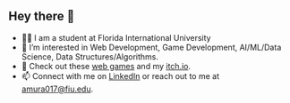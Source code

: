 ## Hey there 👋
- 👨‍🎓 I am a student at Florida International University
- 🔭 I’m interested in Web Development, Game Development, AI/ML/Data Science, Data Structures/Algorithms.
- 🌱 Check out these [web games](https://amrmur.github.io/) and my [itch.io](https://amrmur.itch.io).
- 📫 Connect with me on [LinkedIn](https://www.linkedin.com/in/amrit-murali/) or reach out to me at amura017@fiu.edu.

<!--
**AmritMurali/AmritMurali** is a ✨ _special_ ✨ repository because its `README.md` (this file) appears on your GitHub profile.

Here are some ideas to get you started:

- 🔭 I’m currently working on ...
- 🌱 I’m currently learning ...
- 👯 I’m looking to collaborate on ...
- 🤔 I’m looking for help with ...
- 💬 Ask me about ...
- 📫 How to reach me: ...
- 😄 Pronouns: ...
- ⚡ Fun fact: ...
-->
